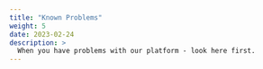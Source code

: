 ```yaml
---
title: "Known Problems"
weight: 5
date: 2023-02-24
description: >
  When you have problems with our platform - look here first.
---
```


